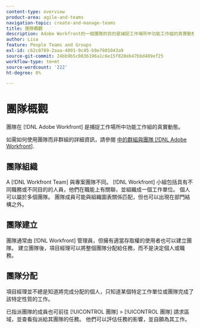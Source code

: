 ```yaml
---
content-type: overview
product-area: agile-and-teams
navigation-topic: create-and-manage-teams
title: 團隊概觀
description: Adobe Workfront的一個團隊的目的是捕捉工作場所中功能工作組的真實動態。
author: Lisa
feature: People Teams and Groups
exl-id: c62c0789-2aaa-4091-9c45-b9e7801043a9
source-git-commit: 24bb9b5c0836196a1c6e15f828eb47bbd489ef25
workflow-type: tm+mt
source-wordcount: '222'
ht-degree: 0%

---
```


# 團隊概觀

團隊在 [!DNL Adobe Workfront] 是捕捉工作場所中功能工作組的真實動態。

如需如何使用團隊而非群組的詳細資訊，請參閱 [中的群組與團隊 [!DNL Adobe Workfront]](../../people-teams-and-groups/work-with-groups-and-teams/understanding-differences-and-similarities-between-groups-and-teams.md).

## 團隊組織

A [!DNL Workfront Team] 與專案團隊不同。 [!DNL Workfront] 小組包括具有不同職務或不同目的的人員，他們在職能上有關聯，並組織成一個工作單位。 個人可以屬於多個團隊。 團隊成員可能與組織圖表關係匹配，但也可以出現在部門結構之外。

## 團隊建立

團隊通常由 [!DNL Workfront] 管理員，但擁有適當存取權的使用者也可以建立團隊。 建立團隊後，項目經理可以將整個團隊分配給任務，而不是決定個人或職務。

## 團隊分配

項目經理並不總是知道將完成分配的個人，只知道某個特定工作單位或團隊完成了該特定性質的工作。

已指派團隊的成員也可前往 [!UICONTROL 團隊] > [!UICONTROL 團隊] 請求區域，並查看指派給其團隊的任務。 他們可以評估任務的影響，並自願為其工作。
